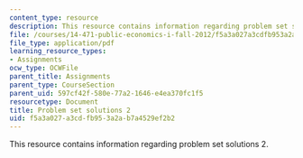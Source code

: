 ```yaml
---
content_type: resource
description: This resource contains information regarding problem set solutions 2.
file: /courses/14-471-public-economics-i-fall-2012/f5a3a027a3cdfb953a2ab7a4529ef2b2_MIT14_471F12_pset2_sol.pdf
file_type: application/pdf
learning_resource_types:
- Assignments
ocw_type: OCWFile
parent_title: Assignments
parent_type: CourseSection
parent_uid: 597cf42f-580e-77a2-1646-e4ea370fc1f5
resourcetype: Document
title: Problem set solutions 2
uid: f5a3a027-a3cd-fb95-3a2a-b7a4529ef2b2
---
```

This resource contains information regarding problem set solutions 2.

